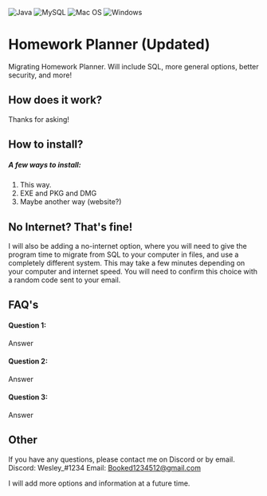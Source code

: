 ![Java](https://img.shields.io/badge/java-%23ED8B00.svg?style=for-the-badge&logo=java&logoColor=white)
![MySQL](https://img.shields.io/badge/mysql-%2300f.svg?style=for-the-badge&logo=mysql&logoColor=white)
![Mac OS](https://img.shields.io/badge/mac%20os-000000?style=for-the-badge&logo=macos&logoColor=F0F0F0)
![Windows](https://img.shields.io/badge/Windows-0078D6?style=for-the-badge&logo=windows&logoColor=white)

# Homework Planner (Updated)

Migrating Homework Planner. Will include SQL, more general options, better security, and more!

## How does it work?

Thanks for asking! 

## How to install?

##### A few ways to install:
1. This way.
2. EXE and PKG and DMG
3. Maybe another way (website?)

## No Internet? That's fine!

I will also be adding a no-internet option, where you will need to give the program time to migrate from SQL to your computer in files, and use a completely different system. This may take a few minutes depending on your computer and internet speed. You will need to confirm this choice with a random code sent to your email.

## FAQ's

#### Question 1: 
Answer

#### Question 2: 
Answer

#### Question 3:
Answer

## Other

If you have any questions, please contact me on Discord or by email. 
Discord: Wesley_#1234
Email: Booked1234512@gmail.com

I will add more options and information at a future time.
